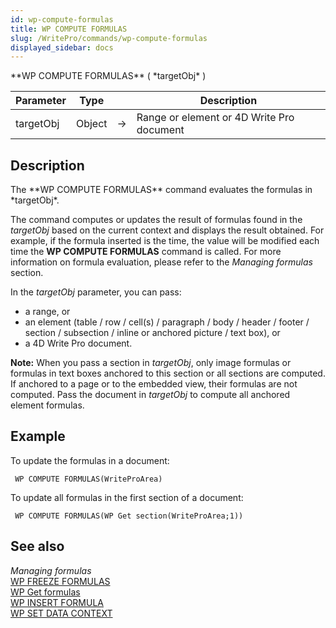 ```yaml
---
id: wp-compute-formulas
title: WP COMPUTE FORMULAS
slug: /WritePro/commands/wp-compute-formulas
displayed_sidebar: docs
---
```


<!--REF #_command_.WP COMPUTE FORMULAS.Syntax-->**WP COMPUTE FORMULAS** ( *targetObj* )<!-- END REF-->
<!--REF #_command_.WP COMPUTE FORMULAS.Params-->
| Parameter | Type |  | Description |
| --- | --- | --- | --- |
| targetObj | Object | &#8594;  | Range or element or 4D Write Pro document |

<!-- END REF-->

## Description 

<!--REF #_command_.WP COMPUTE FORMULAS.Summary-->The **WP COMPUTE FORMULAS** command evaluates the formulas in *targetObj*.<!-- END REF-->

The command computes or updates the result of formulas found in the *targetObj* based on the current context and displays the result obtained. For example, if the formula inserted is the time, the value will be modified each time the **WP COMPUTE FORMULAS** command is called. For more information on formula evaluation, please refer to the *Managing formulas* section. 

In the *targetObj* parameter, you can pass:

* a range, or
* an element (table / row / cell(s) / paragraph / body / header / footer / section / subsection / inline or anchored picture / text box), or
* a 4D Write Pro document.

**Note:** When you pass a section in *targetObj*, only image formulas or formulas in text boxes anchored to this section or all sections are computed. If anchored to a page or to the embedded view, their formulas are not computed. Pass the document in *targetObj* to compute all anchored element formulas. 

## Example 

To update the formulas in a document:

```4d
 WP COMPUTE FORMULAS(WriteProArea)
```

To update all formulas in the first section of a document:

```4d
 WP COMPUTE FORMULAS(WP Get section(WriteProArea;1))
```

## See also 

*Managing formulas*  
[WP FREEZE FORMULAS](wp-freeze-formulas.md)  
[WP Get formulas](wp-get-formulas.md)  
[WP INSERT FORMULA](wp-insert-formula.md)  
[WP SET DATA CONTEXT](wp-set-data-context.md)  